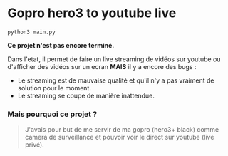 # Gopro hero3 to youtube live

`python3 main.py`

**Ce projet n'est pas encore terminé.**

Dans l'etat, il permet de faire un live streaming de vidéos sur youtube ou d'afficher des vidéos sur un ecran **MAIS** il y a encore des bugs :

- Le streaming est de mauvaise qualité et qu'il n'y a pas vraiment de solution pour le moment.
- Le streaming se coupe de manière inattendue.

### Mais pourquoi ce projet ?
> J'avais pour but de me servir de ma gopro (hero3+ black) comme camera de surveillance et pouvoir voir le direct sur youtube (live privé).